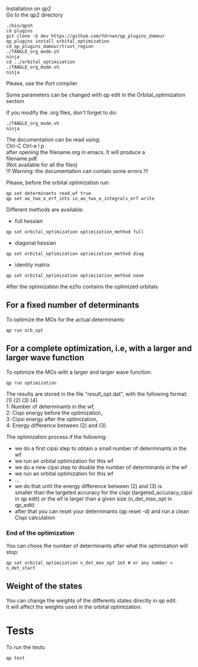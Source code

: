 Installation on qp2   
Go to the qp2 directory 
``` 
./bin/qpsh  
cd plugins  
git clone -b dev https://github.com/Ydrnan/qp_plugins_damour  
qp_plugins install orbital_optimization  
cd qp_plugins_damour/trust_region
./TANGLE_org_mode.sh  
ninja
cd ../orbital_optimization  
./TANGLE_org_mode.sh  
ninja  
``` 
Please, use the ifort compiler  
  
Some parameters can be changed with qp edit in the Orbital_optimization section 
 
If you modify the .org files, don't forget to do:  
``` 
./TANGLE_org_mode.sh  
ninja  
```  

The documentation can be read using:  
Ctrl-C Ctrl-e l p  
after opening the filename.org in emacs. It will produce a  
filename.pdf.  
(Not available for all the files)  
!!! Warning: the documentation can contain some errors !!! 


Please, before the orbital optimization run:  
``` 
qp set determinants read_wf true  
qp set ao_two_e_erf_ints io_ao_two_e_integrals_erf write  
``` 

Different methods are available:  
- full hessian  
``` 
qp set orbital_optimization optimization_method full  
```  
- diagonal hessian  
``` 
qp set orbital_optimization optimization_method diag  
``` 
- identity matrix  
``` 
qp set orbital_optimization optimization_method none  
``` 

After the optimization the ezfio contains the optimized orbitals
 
## For a fixed number of determinants
To optimize the MOs for the actual determinants:  
``` 
qp run orb_opt
``` 
 
## For a complete optimization, i.e, with a larger and larger wave function
To optimize the MOs with a larger and larger wave function:  
``` 
qp run optimization  
``` 

The results are stored in the file "result_opt.dat",
with the following format:  
(1) (2) (3) (4)  
1: Number of determinants in the wf,  
2: Cispi energy before the optimization,   
3: Cipsi energy after the optimization,  
4: Energy difference between (2) and (3).  
 
The optimization process if the following: 
- we do a first cipsi step to obtain a small number of determinants in the wf 
- we run an orbital optimization for this wf 
- we do a new cipsi step to double the number of determinants in the wf 
- we run an orbital optimization for this wf 
- ... 
- we do that until the energy difference between (2) and (3) is  
  smaller than the targeted accuracy for the cispi (targeted_accuracy_cipsi in qp edit) 
  or the wf is larger than a given size (n_det_max_opt in qp_edit) 
- after that you can reset your determinants (qp reset -d) and run a clean Cispi calculation  
  
### End of the optimization
You can choos the number of determinants after what the 
optimization will stop:
```
qp set orbital_optimization n_det_max_opt 1e5 # or any number > n_det_start 
```
## Weight of the states
You can change the weights of the differents states directly in qp edit.  
It will affect ths weights used in the orbital optimization.

# Tests
To run the tests:  
``` 
qp test
``` 

